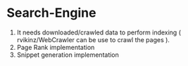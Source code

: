# Search-Engine
1. It needs downloaded/crawled data to perform indexing ( rvikinz/WebCrawler can be use to crawl the pages ).
2. Page Rank implementation
3. Snippet generation implementation

